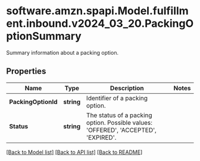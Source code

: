 # software.amzn.spapi.Model.fulfillment.inbound.v2024_03_20.PackingOptionSummary
Summary information about a packing option.

## Properties

Name | Type | Description | Notes
------------ | ------------- | ------------- | -------------
**PackingOptionId** | **string** | Identifier of a packing option. | 
**Status** | **string** | The status of a packing option. Possible values: &#39;OFFERED&#39;, &#39;ACCEPTED&#39;, &#39;EXPIRED&#39;. | 

[[Back to Model list]](../README.md#documentation-for-models) [[Back to API list]](../README.md#documentation-for-api-endpoints) [[Back to README]](../README.md)

